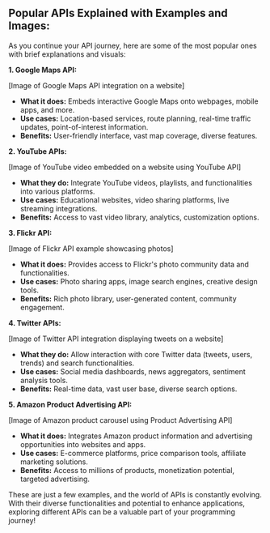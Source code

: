 ## Popular APIs Explained with Examples and Images:

As you continue your API journey, here are some of the most popular ones with brief explanations and visuals:

**1. Google Maps API:**

[Image of Google Maps API integration on a website]

* **What it does:** Embeds interactive Google Maps onto webpages, mobile apps, and more.
* **Use cases:** Location-based services, route planning, real-time traffic updates, point-of-interest information.
* **Benefits:** User-friendly interface, vast map coverage, diverse features.

**2. YouTube APIs:**

[Image of YouTube video embedded on a website using YouTube API]

* **What they do:** Integrate YouTube videos, playlists, and functionalities into various platforms.
* **Use cases:** Educational websites, video sharing platforms, live streaming integrations.
* **Benefits:** Access to vast video library, analytics, customization options.

**3. Flickr API:**

[Image of Flickr API example showcasing photos]

* **What it does:** Provides access to Flickr's photo community data and functionalities.
* **Use cases:** Photo sharing apps, image search engines, creative design tools.
* **Benefits:** Rich photo library, user-generated content, community engagement.

**4. Twitter APIs:**

[Image of Twitter API integration displaying tweets on a website]

* **What they do:** Allow interaction with core Twitter data (tweets, users, trends) and search functionalities.
* **Use cases:** Social media dashboards, news aggregators, sentiment analysis tools.
* **Benefits:** Real-time data, vast user base, diverse search options.

**5. Amazon Product Advertising API:**

[Image of Amazon product carousel using Product Advertising API]

* **What it does:** Integrates Amazon product information and advertising opportunities into websites and apps.
* **Use cases:** E-commerce platforms, price comparison tools, affiliate marketing solutions.
* **Benefits:** Access to millions of products, monetization potential, targeted advertising.

These are just a few examples, and the world of APIs is constantly evolving. With their diverse functionalities and potential to enhance applications, exploring different APIs can be a valuable part of your programming journey!